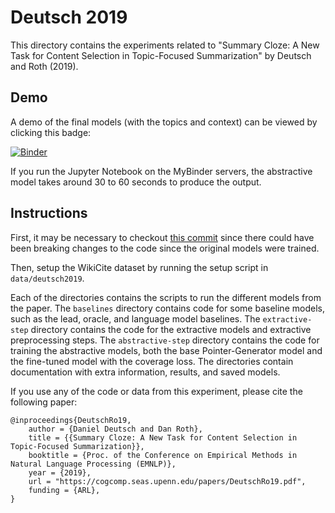 # Deutsch 2019
This directory contains the experiments related to "Summary Cloze: A New Task for Content Selection in Topic-Focused Summarization" by Deutsch and Roth (2019).

## Demo
A demo of the final models (with the topics and context) can be viewed by clicking this badge:

[![Binder](https://mybinder.org/badge_logo.svg)](https://mybinder.org/v2/gh/danieldeutsch/summarize/21054f43de1b363aba1e1283d62736e5117877bf?filepath=experiments%2Fdeutsch2019%2Fdemo.ipynb)

If you run the Jupyter Notebook on the MyBinder servers, the abstractive model takes around 30 to 60 seconds to produce the output.

## Instructions
First, it may be necessary to checkout [this commit](https://github.com/danieldeutsch/summarize/releases/tag/emnlp2019) since there could have been breaking changes to the code since the original models were trained.

Then, setup the WikiCite dataset by running the setup script in `data/deutsch2019`.

Each of the directories contains the scripts to run the different models from the paper.
The `baselines` directory contains code for some baseline models, such as the lead, oracle, and language model baselines.
The `extractive-step` directory contains the code for the extractive models and extractive preprocessing steps.
The `abstractive-step` directory contains the code for training the abstractive models, both the base Pointer-Generator model and the fine-tuned model with the coverage loss.
The directories contain documentation with extra information, results, and saved models.

If you use any of the code or data from this experiment, please cite the following paper:
```
@inproceedings{DeutschRo19,
    author = {Daniel Deutsch and Dan Roth},
    title = {{Summary Cloze: A New Task for Content Selection in Topic-Focused Summarization}},
    booktitle = {Proc. of the Conference on Empirical Methods in Natural Language Processing (EMNLP)},
    year = {2019},
    url = "https://cogcomp.seas.upenn.edu/papers/DeutschRo19.pdf",
    funding = {ARL},
}
```
